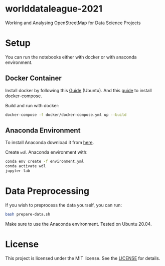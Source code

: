# worlddataleague-2021

Working and Analysing OpenStreetMap for Data Science Projects

# Setup

You can run the notebooks either with docker or with anaconda environment.

## Docker Container

Install docker by following this [Guide](https://docs.docker.com/engine/install/ubuntu/) (Ubuntu). And this [guide](https://docs.docker.com/compose/install/) to install docker-compose.

Build and run with docker:

```bash
docker-compose -f docker/docker-compose.yml up --build
```
## Anaconda Environment

To install Anaconda download it from [here](https://www.anaconda.com/products/individual).

Create `wdl` Anaconda environment with:

```bash
conda env create -f environment.yml
conda activate wdl
jupyter-lab
```

# Data Preprocessing

If you wish to preprocess the data yourself, you can run:

```bash
bash prepare-data.sh
```

Make sure to use the Anaconda environment. Tested on Ubuntu 20.04.


# License 
This project is licensed under the MIT license. See the [LICENSE](LICENSE) for details.
